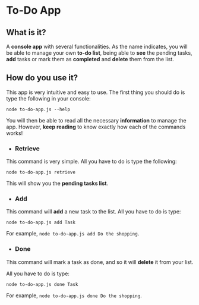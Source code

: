 # To-Do App
## What is it?
A **console app** with several functionalities. As the name indicates, you will be able to manage your own **to-do list**,
being able to **see** the pending tasks, **add** tasks or mark them as **completed** and **delete** them from the list.

## How do you use it?
This app is very intuitive and easy to use. The first thing you should do is type the following in your console:
```
node to-do-app.js --help 
```
You will then be able to read all the necessary **information** to manage the app.
However, **keep reading** to know exactly how each of the commands works!

* ### Retrieve
This command is very simple. All you have to do is type the following:
```
node to-do-app.js retrieve
```  
This will show you the **pending tasks list**.

* ### Add
This command will **add** a new task to the list.
All you have to do is type: 
```
node to-do-app.js add Task
``` 
For example, ```node to-do-app.js add Do the shopping```.

* ### Done
This command will mark a task as done, and so it will **delete** it from your list.

All you have to do is type: 
```
node to-do-app.js done Task
``` 
For example, ```node to-do-app.js done Do the shopping```.
